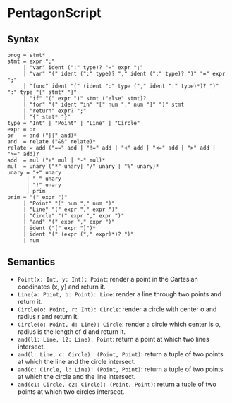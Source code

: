 # PentagonScript

## Syntax
```
prog = stmt*
stmt = expr ";"
     | "var" ident (":" type)? "=" expr ";"
     | "var" "(" ident (":" type)? "," ident (":" type)? ")" "=" expr ";"
     | "func" ident "(" (ident ":" type ("," ident ":" type)*)? ")" ":" type "{" stmt* "}"
     | "if" "(" expr ")" stmt ("else" stmt)?
     | "for" "(" ident "in" "[" num "," num "]" ")" stmt
     | "return" expr? ";"
     | "{" stmt* "}"
type = "Int" | "Point" | "Line" | "Circle"
expr = or
or   = and ("||" and)*
and  = relate ("&&" relate)*
relate = add ("==" add | "!=" add | "<" add | "<=" add | ">" add | ">=" add)?
add  = mul ("+" mul | "-" mul)*
mul  = unary ("*" unary| "/" unary | "%" unary)*
unary = "+" unary
      | "-" unary
      | "!" unary
      | prim
prim = "(" expr ")"
     | "Point" "(" num "," num ")"
     | "Line" "(" expr "," expr ")"
     | "Circle" "(" expr "," expr ")"
     | "and" "(" expr "," expr ")"
     | ident ("[" expr "]")*
     | ident "(" (expr ("," expr)*)? ")"
     | num
```

## Semantics

- `Point(x: Int, y: Int): Point`: render a point in the Cartesian coodinates (x, y) and return it.
- `Line(a: Point, b: Point): Line`: render a line through two points and return it.
- `Circle(o: Point, r: Int): Circle`: render a circle with center o and radius r and return it.
- `Circle(o: Point, d: Line): Circle`: render a circle which center is o, radius is the length of d and return it.
- `and(l1: Line, l2: Line): Point`: return a point at which two lines intersect.
- `and(l: Line, c: Circle): (Point, Point)`: return a tuple of two points at which the line and the circle intersect.
- `and(c: Circle, l: Line): (Point, Point)`: return a tuple of two points at which the circle and the line intersect.
- `and(c1: Circle, c2: Circle): (Point, Point)`: return a tuple of two points at which two circles intersect.